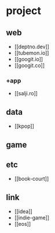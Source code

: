 # project

## web
- [[deptno.dev]]
- [[tubemon.io]]
- [[googit.io]]
- [[googit.co]]

### +app
- [[salji.ro]]

## data
- [[kpop]]

## game

## etc
- [[book-court]]

## link
- [[idea]]
- [[indie-game]]
- [[eos]]
